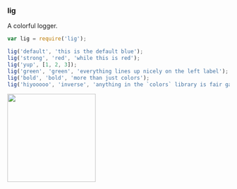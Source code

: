 ### lig
A colorful logger.

  ```javascript
  var lig = require('lig');

  lig('default', 'this is the default blue');
  lig('strong', 'red', 'while this is red');
  lig('yup', [1, 2, 3]);
  lig('green', 'green', 'everything lines up nicely on the left label');
  lig('bold', 'bold', 'more than just colors');
  lig('hiyooooo', 'inverse', 'anything in the `colors` library is fair game');
  ```

<img src="http://i.imgur.com/TazTGge.png" width="200"/>
